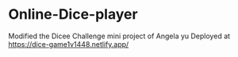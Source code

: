 # Online-Dice-player
Modified the Dicee Challenge mini project of Angela yu
Deployed at
https://dice-game1v1448.netlify.app/
